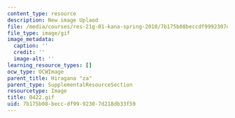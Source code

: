 ```yaml
---
content_type: resource
description: New image Uplaod
file: /media/courses/res-21g-01-kana-spring-2010/7b175b08beccdf9992307d218db33f59_0422.gif
file_type: image/gif
image_metadata:
  caption: ''
  credit: ''
  image-alt: ''
learning_resource_types: []
ocw_type: OCWImage
parent_title: Hiragana "za"
parent_type: SupplementalResourceSection
resourcetype: Image
title: 0422.gif
uid: 7b175b08-becc-df99-9230-7d218db33f59
---
```

